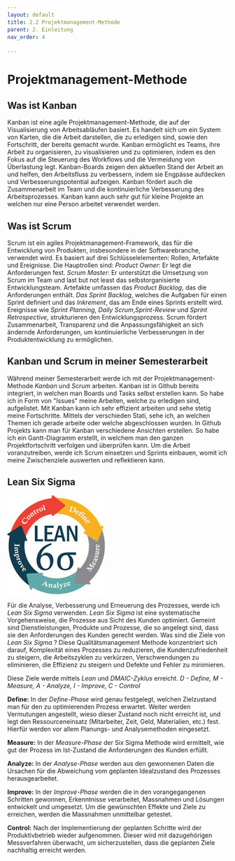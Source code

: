 ```yaml
---
layout: default
title: 2.2 Projektmanagement-Methode
parent: 2. Einleitung
nav_order: 4

---
```


# Projektmanagement-Methode

## Was ist Kanban

Kanban ist eine agile Projektmanagement-Methode, die auf der Visualisierung von Arbeitsabläufen basiert. Es handelt sich um ein System von Karten, die die Arbeit darstellen, die zu erledigen sind, sowie den Fortschritt, der bereits gemacht wurde. Kanban ermöglicht es Teams, ihre Arbeit zu organisieren, zu visualisieren und zu optimieren, indem es den Fokus auf die Steuerung des Workflows und die Vermeidung von Überlastung legt. Kanban-Boards zeigen den aktuellen Stand der Arbeit an und helfen, den Arbeitsfluss zu verbessern, indem sie Engpässe aufdecken und Verbesserungspotential aufzeigen. Kanban fördert auch die Zusammenarbeit im Team und die kontinuierliche Verbesserung des Arbeitsprozesses.
Kanban kann auch sehr gut für kleine Projekte an welchen nur eine Person arbeitet verwendet werden.

## Was ist Scrum

Scrum ist ein agiles Projektmanagement-Framework, das für die Entwicklung von Produkten, insbesondere in der Softwarebranche, verwendet wird. Es basiert auf drei Schlüsselelementen: Rollen, Artefakte und Ereignisse. Die Hauptrollen sind:
*Product Owner*: Er legt die Anforderungen fest.
*Scrum Master*: Er unterstützt die Umsetzung von Scrum im Team und last but not least das selbstorganisierte Entwicklungsteam.
Artefakte umfassen das *Product Backlog*, das die Anforderungen enthält.
*Das Sprint Backlog*, welches die Aufgaben für einen Sprint definiert und das *Inkrement*, das am Ende eines Sprints erstellt wird. Ereignisse wie *Sprint Planning*, *Daily Scrum*,*Sprint-Review* und *Sprint Retrospective*, strukturieren den Entwicklungsprozess. Scrum fördert Zusammenarbeit, Transparenz und die Anpassungsfähigkeit an sich ändernde Anforderungen, um kontinuierliche Verbesserungen in der Produktentwicklung zu ermöglichen.

## Kanban und Scrum in meiner Semesterarbeit

Während meiner Semesterarbeit werde ich mit der Projektmanagement-Methode *Kanban* und *Scrum* arbeiten. Kanban ist in Github bereits integriert, in welchen man Boards und Tasks selbst erstellen kann. So habe ich in Form von "Issues" meine Arbeiten, welche zu erledigen sind, aufgelistet. Mit Kanban kann ich sehr effizient arbeiten und sehe stetig meine Fortschritte. Mittels der verschieden Stati, sehe ich, an welchen Themen ich gerade arbeite oder welche abgeschlossen wurden. In Github Projekts kann man für Kanban verschiedene Ansichten erstellen. So habe ich ein Gantt-Diagramm erstellt, in welchem man den ganzen Projektfortschritt verfolgen und überprüfen kann. Um die Arbeit voranzutreiben, werde ich Scrum einsetzen und Sprints einbauen, womit ich meine Zwischenziele auswerten und reflektieren kann. 

## Lean Six Sigma

![Lean Six Sigma](../../ressources/bilder/Lean_Six_Sigma.jpg)

Für die Analyse, Verbesserung und Erneuerung des Prozesses, werde ich *Lean Six Sigma* verwenden.
*Lean Six Sigma* ist eine systematische Vorgehensweise, die Prozesse aus Sicht des Kunden optimiert. Gemeint sind Dienstleistungen, Produkte und Prozesse, die so angelegt sind, dass sie den Anforderungen des Kunden gerecht werden.
Was sind die Ziele von *Lean Six Sigma* ? Diese Qualitätsmanagement Methode konzentriert sich darauf, Komplexität eines Prozesses zu reduzieren, die Kundenzufriedenheit zu steigern, die Arbeitszyklen zu verkürzen, Verschwendungen zu eliminieren, die Effizienz zu steigern und Defekte und Fehler zu minimieren. 

Diese Ziele werde mittels *Lean* und *DMAIC-Zyklus* erreicht. 
*D - Define, M - Measure, A - Analyze, I - Improve, C - Control* 

**Define:** In der *Define-Phase* wird genau festgelegt, welchen Zielzustand man für den zu optimierenden Prozess erwartet. Weiter werden Vermutungen angestellt, wieso dieser Zustand noch nicht erreicht ist, und legt den Ressourceneinsatz (Mitarbeiter, Zeit, Geld, Materialien, etc.) fest. Hierfür werden vor allem Planungs- und Analysemethoden eingesetzt.

**Measure:** In der *Measure-Phase* der Six Sigma Methode wird ermittelt, wie gut der Prozess im Ist-Zustand die Anforderungen des Kunden erfüllt.

**Analyze:** In der *Analyse-Phase* werden aus den gewonnenen Daten die Ursachen für die Abweichung vom geplanten Idealzustand des Prozesses herausgearbeitet.

**Improve:** In der *Improve-Phase* werden die in den vorangegangenen Schritten gewonnen, Erkenntnisse verarbeitet, Massnahmen und Lösungen entwickelt und umgesetzt. Um die gewünschten Effekte und Ziele zu erreichen, werden die Massnahmen unmittelbar getestet.

**Control:** Nach der Implementierung der geplanten Schritte wird der Produktivbetrieb wieder aufgenommen. Dieser wird mit dazugehörigen Messverfahren überwacht, um sicherzustellen, dass die geplanten Ziele nachhaltig erreicht werden.